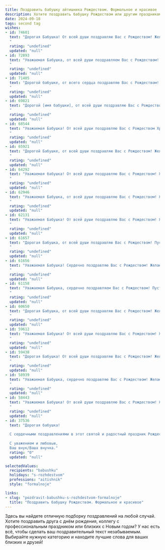 ```yaml
---
title: Поздравить бабушку айтишника Рождеством. Формальное и красивое
description: Хотите поздравить бабушку Рождеством или другим праздником? Наш ИИ создаст незабываемое поздравление, а вы обязательно выделитесь среди других.  
date: 2024-09-18
tags: second tag
wishes:
- id: 74601
  text: "Дорогая Бабушка! От всей души поздравляю Вас с Рождеством! Желаю, чтобы этот светлый праздник принес в Вашу жизнь мир, уют и радость. Пусть тепло сердец близких согревает Вас, а праздничное настроение сохранится надолго. Здоровья, счастья и благополучия Вам в Новом году!
  "
  rating: "undefined"
  updated: "null"
- id: 72893
  text: "Уважаемая Бабушка, от всей души поздравляем Вас с Рождеством! Желаем Вам крепкого здоровья, душевного тепла и праздничного настроения. Пусть в этот светлый праздник Ваша жизнь наполнится радостью, а Рождественские чудеса подарят множество счастливых мгновений.
  "
  rating: "undefined"
  updated: "null"
- id: 71405
  text: "Дорогой бабушке, от всего сердца поздравляю Вас с Рождеством! Желаю Вам крепкого здоровья, душевного тепла и радости в эту светлую праздничную ночь. Пусть праздничный дух Рождества наполнит Ваш дом счастьем, любовью и благополучием!
  "
  rating: "undefined"
  updated: "null"
- id: 69821
  text: "Дорогой [имя бабушки], от всей души поздравляю Вас с Рождеством Христовым! Пусть этот светлый праздник принесет в Ваш дом мир, радость и благополучие. Желаю Вам крепкого здоровья, душевного тепла и любви близких людей. С Рождеством!
  "
  rating: "undefined"
  updated: "null"
- id: 68544
  text: "Уважаемая Бабушка! От всей души поздравляю Вас с Рождеством Христовым! Желаю Вам крепкого здоровья, семейного благополучия и душевного тепла в этот светлый праздник. Пусть в Вашей жизни всегда будет место для радости, любви и добра!
  "
  rating: "undefined"
  updated: "null"
- id: 65921
  text: "Дорогой Бабушке, от всей души поздравляю Вас с Рождеством! Желаю Вам крепкого здоровья, мира, тепла домашнего очага, а также радости и благополучия в новом году. Пусть этот светлый праздник принесет Вам много счастливых моментов, а IT-технологии помогут Вам оставаться на связи с близкими!
  "
  rating: "undefined"
  updated: "null"
- id: 64292
  text: "Уважаемая бабушка! От всей души поздравляю Вас с Рождеством! Желаю Вам крепкого здоровья, душевного тепла, семейного благополучия и радости в сердце. Пусть этот светлый праздник принесет Вам  мир и покой.
  "
  rating: "undefined"
  updated: "null"
- id: 62946
  text: "Уважаемая Бабушка, от всей души поздравляю Вас с Рождеством! Желаю Вам здоровья, тепла домашнего очага и, конечно же, исполнения всех Ваших желаний. Пусть этот светлый праздник принесет в Вашу жизнь радость, мир и покой.
  "
  rating: "undefined"
  updated: "null"
- id: 62131
  text: "Уважаемая Бабушка! От всей души поздравляю Вас с Рождеством! Желаю Вам крепкого здоровья, душевного тепла, радости и благополучия в новом году! Пусть Рождественские чудеса наполнят Ваш дом счастьем, а тепло семейного очага согревает Вас в эти праздничные дни.
  "
  rating: "undefined"
  updated: "null"
- id: 61657
  text: "Дорогая Бабушка, от всей души поздравляю Вас с Рождеством! Пусть этот светлый праздник принесет в Ваш дом уют, тепло и душевное спокойствие. Желаю Вам крепкого здоровья, радости, благополучия и долгих лет жизни, наполненных любовью близких.
  "
  rating: "undefined"
  updated: "null"
- id: 61656
  text: "Уважаемая Бабушка! Сердечно поздравляю Вас с Рождеством! Желаю Вам тепла, уюта,  радости и светлых, добрых дней! Пусть этот праздник  принесет  в Вашу жизнь  покой и благополучие!
  "
  rating: "undefined"
  updated: "null"
- id: 61158
  text: "Уважаемая Бабушка, сердечно поздравляем Вас с Рождеством! Пусть этот светлый праздник принесет в Ваш дом мир, благополучие и радость. Желаем Вам крепкого здоровья, душевного тепла и исполнения всех желаний.
  "
  rating: "undefined"
  updated: "null"
- id: 60650
  text: "Дорогая Бабушка, от всей души поздравляю Вас с Рождеством! Желаю Вам крепкого здоровья, душевного тепла и праздничного настроения. Пусть этот светлый праздник принесет Вам мир, радость и благополучие. Пусть в Вашей жизни всегда царят любовь и добро. Счастливого Рождества!
  "
  rating: "undefined"
  updated: "null"
- id: 59612
  text: "Уважаемая Бабушка! От всей души поздравляю Вас с Рождеством! Желаю Вам крепкого здоровья, душевного тепла, семейного благополучия и, конечно же, исполнения всех желаний! Пусть этот светлый праздник принесет Вам радость и мир!
  "
  rating: "undefined"
  updated: "null"
- id: 59438
  text: "Дорогая Бабушка! От всей души поздравляю Вас с Рождеством! Желаю Вам крепчайшего здоровья, тепла в душе, семейного уюта и добрых новостей. Пусть этот светлый праздник принесет Вам только радость и благополучие.
  "
  rating: "undefined"
  updated: "null"
- id: 58939
  text: "Уважаемая Бабушка, сердечно поздравляю Вас с Рождеством! Желаю Вам крепкого здоровья, душевного тепла и благополучия в Новом году. Пусть этот светлый праздник принесет в Вашу жизнь радость, мир и любовь.
  "
  rating: "undefined"
  updated: "null"
- id: 58443
  text: "Уважаемая Бабушка! От всей души поздравляю Вас с Рождеством! Желаю Вам крепкого здоровья, душевного тепла и праздничного настроения в эти светлые дни. Пусть Рождество принесет Вам мир, радость и благополучие!
  "
  rating: "undefined"
  updated: "null"
- id: 37536
  text: "Дорогая бабушка!
  
  С сердечными поздравлениями в этот святой и радостный праздник Рождества! Пусть в ваших глазах всегда светится тепло и любовь, а в вашем доме царит уют и гармония. Желаю вам крепкого здоровья, благополучия и счастья. Пусть каждый день приносит новые радости, а дни будут наполнены светом семейного тепла и радости.
  
  С уважением и любовью,
  Ваш внук/Ваша внучка."
  rating: "0"
  updated: "null"

selectedValues:
  recipients: "babushku"
  holidays: "s-rozhdestvom"
  professions: "aitishnik"
  style: "formalnoje"

links:
- slug: "pozdravit-babushku-s-rozhdestvom-formalnoje"
  title: "Поздравить бабушку Рождеством. Формальное и красивое"
---
```


Здесь вы найдете отличную подборку поздравлений на любой случай. 
Хотите поздравить друга с днём рождения, коллегу с профессиональным праздником или близких с Новым годом? У нас есть всё, чтобы сделать ваш поздравительный текст незабываемым. Выбирайте нужную категорию и находите лучшие слова для ваших близких и друзей!
